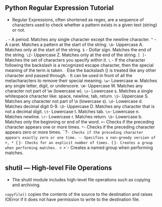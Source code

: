 ## Python Regular Expression Tutorial

- Regular Expressions, often shortened as regex, are a sequence of characters used to check whether a pattern exists in a given text (string) or not.


`.`	- A period. Matches any single character except the newline character.
`^`	- A caret. Matches a pattern at the start of the string.
`\A`- Uppercase A. Matches only at the start of the string.
`$`	- Dollar sign. Matches the end of the string.
`\Z`- Uppercase Z. Matches only at the end of the string.
`[ ]`- Matches the set of characters you specify within it.
`\`	- If the character following the backslash is a recognized escape character, then the special meaning of the term is taken.
∙ Else the backslash () is treated like any other character and passed through.
∙ It can be used in front of all the metacharacters to remove their special meaning.
`\w`- Lowercase w. Matches any single letter, digit, or underscore.
`\W`- Uppercase W. Matches any character not part of \w (lowercase w).
`\s`- Lowercase s. Matches a single whitespace character like: space, newline, tab, return.
`\S`- Uppercase S. Matches any character not part of \s (lowercase s).
`\d`- Lowercase d. Matches decimal digit 0-9.
`\D`- Uppercase D. Matches any character that is not a decimal digit.
`\t`- Lowercase t. Matches tab.
`\n`- Lowercase n. Matches newline.
`\r`- Lowercase r. Matches return.
`\b`- Lowercase b. Matches only the beginning or end of the word.
`+`- Checks if the preceding character appears one or more times.
`*`- Checks if the preceding character appears zero or more times.
``?`- Checks if the preceding character appears exactly zero or one time.
`∙`- Specifies a non-greedy version of +, *
`{ }`- Checks for an explicit number of times.
`( )`- Creates a group when performing matches.
`< >`- Creates a named group when performing matches.

## shutil — High-level File Operations

- The shutil module includes high-level file operations such as copying and archiving.

`copyfile()` copies the contents of the source to the destination and raises IOError if it does not have permission to write to the destination file.
